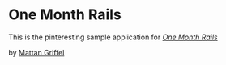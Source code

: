 # One Month Rails


This is the pinteresting sample application for [*One Month Rails*](http://onemonthrails.com)

by [Mattan Griffel](http://mattangriffel.com)

